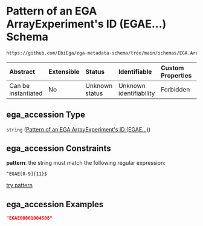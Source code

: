 # Pattern of an EGA ArrayExperiment's ID (EGAE...) Schema

```txt
https://github.com/EbiEga/ega-metadata-schema/tree/main/schemas/EGA.ArrayExperiment.json#/properties/object_id/allOf/1/properties/ega_accession
```



| Abstract            | Extensible | Status         | Identifiable            | Custom Properties | Additional Properties | Access Restrictions | Defined In                                                                          |
| :------------------ | :--------- | :------------- | :---------------------- | :---------------- | :-------------------- | :------------------ | :---------------------------------------------------------------------------------- |
| Can be instantiated | No         | Unknown status | Unknown identifiability | Forbidden         | Allowed               | none                | [EGA.ArrayExperiment.json*](../out/EGA.ArrayExperiment.json "open original schema") |

## ega_accession Type

`string` ([Pattern of an EGA ArrayExperiment's ID (EGAE...)](ega-1-properties-objects-ids-block-allof-check-that-arrayexperiment-ega-id-egae-is-correct-properties-pattern-of-an-ega-arrayexperiments-id-egae.md))

## ega_accession Constraints

**pattern**: the string must match the following regular expression: 

```regexp
^EGAE[0-9]{11}$
```

[try pattern](https://regexr.com/?expression=%5EEGAE%5B0-9%5D%7B11%7D%24 "try regular expression with regexr.com")

## ega_accession Examples

```json
"EGAE00001004508"
```
